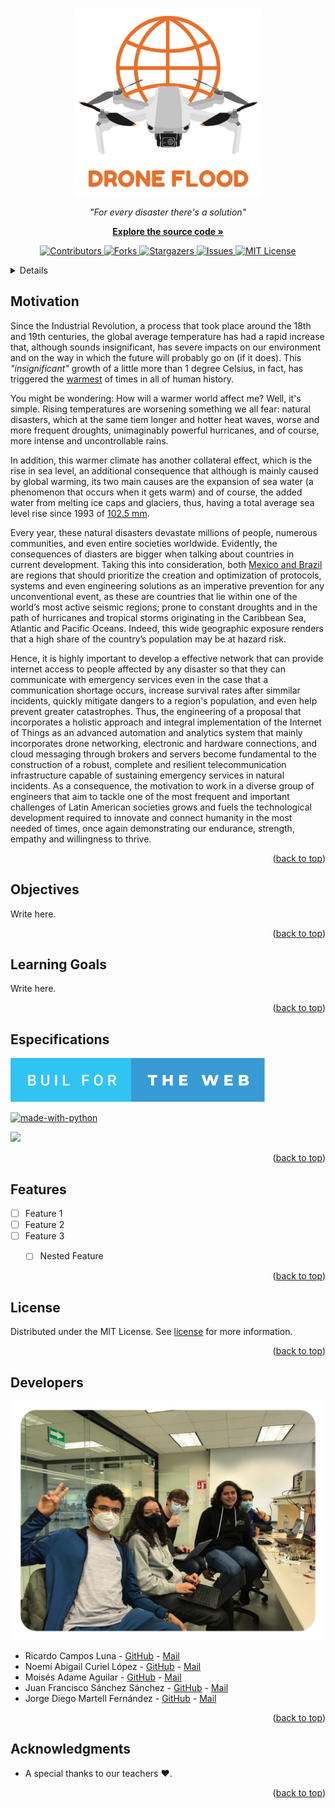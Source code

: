 <!-- Improved compatibility of back to top link: See: https://github.com/othneildrew/Best-README-Template/pull/73 -->
<a name="readme-top"></a>

<!-- PROJECT LOGO -->
<br />
<div align="center">
    <a href="https://github.com/AntonioLaurance/DronesFlood">
        <img src="fig/logo.png" alt="Logo" width="300" height="300">
    </a>
    <p align="center">
        <em>"For every disaster there's a solution"</em>
    </p>
    <a href="https://github.com/AntonioLaurance/DronesFlood/tree/main/src">
        <strong>Explore the source code »</strong>
</div>
<div align="center">
<p> 

![Contributors][contributors-shield]
![Forks][forks-shield]
![Stargazers][stars-shield]
![Issues][issues-shield]
![MIT License][license-shield]
</p>
</div>

<!-- TABLE OF CONTENTS -->
<details>
    <summary>Table of Contents</summary>
    <ol>
        <li><a href="#motivation">Motivation</a></li>
        <li><a href="#objectives">Objectives</a></li>
        <li><a href="#learning-goals">Learning Goals</a></li>
        <li><a href="#especifications">Especifications</a></li>
        <li><a href="#features">Features</a></li>
        <li><a href="#license">License</a></li>
        <li><a href="#developers">Developers</a></li>
        <li><a href="#acknowledgments">Acknowledgments</a></li>
    </ol>
</details>


<!-- PROJECT'S MOTIVATION -->
## Motivation

Since the Industrial Revolution, a process that took place around the 18th and 19th centuries, the global average temperature has had a rapid increase that, although sounds insignificant, has severe impacts on our environment and on the way in which the future will probably go on (if it does). This *"insignificant"* growth of a little more than 1 degree Celsius, in fact, has triggered the [warmest](https://www.nrdc.org/stories/global-warming-101) of times in all of human history.

You might be wondering: How will a warmer world affect me? Well, it's simple. Rising temperatures are worsening something we all fear: natural disasters, which at the same tiem longer and hotter heat waves, worse and more frequent droughts, unimaginably powerful hurricanes, and of course, more intense and uncontrollable rains.

In addition, this warmer climate has another collateral effect, which is the rise in sea level, an additional consequence that although is mainly caused by global warming, its two main causes are the expansion of sea water (a phenomenon that occurs when it gets warm) and of course, the added water from melting ice caps and glaciers, thus, having a total average sea level rise since 1993 of [102.5 mm](https://climate.nasa.gov/vital-signs/sea-level/#:~:text=Global%20sea%20levels%20are%20rising,of%20seawater%20as%20it%20warms.).
    
Every year, these natural disasters devastate millions of people, numerous communities, and even entire societies worldwide. Evidently, the consequences of diasters are bigger when talking about countries in current development. Taking this into consideration, both [Mexico and Brazil](https://www.hks.harvard.edu/sites/default/files/centers/cid/files/publications/fellow_graduate_student_working_papers/043.pdf) are regions that should prioritize the creation and optimization of protocols, systems and even engineering solutions as an imperative prevention for any unconventional event, as these are countries that lie within  one of the world’s most active seismic regions; prone to constant droughts and in the path of hurricanes and tropical storms originating in the Caribbean Sea, Atlantic and Pacific Oceans. Indeed, this wide geographic exposure renders that a high share of the country’s population may be at hazard risk.
    
Hence, it is highly important to develop a effective network that can provide internet access to people affected by any disaster so that they can communicate with emergency services even in the case that a communication shortage occurs, increase survival rates after simmilar incidents, quickly mitigate dangers to a region's population, and even help prevent greater catastrophes. Thus, the engineering of a proposal that incorporates a holistic approach and integral implementation of the Internet of Things as an advanced automation and analytics system that mainly incorporates drone networking, electronic and hardware connections, and cloud messaging through brokers and servers become fundamental to the construction of a robust, complete and resilient telecommunication infrastructure capable of sustaining emergency services in natural incidents. As a consequence, the motivation to work in a diverse group of engineers that aim to tackle one of the most frequent and important challenges of Latin American societies grows and fuels the technological development required to innovate and connect humanity in the most needed of times, once again demonstrating our endurance, strength, empathy and willingness to thrive.

<p align="right">(<a href="#readme-top">back to top</a>)</p>

<!-- PROJECT'S OBJECTIVES -->
## Objectives

Write here.

<p align="right">(<a href="#readme-top">back to top</a>)</p>

<!-- Learning Goals -->
## Learning Goals

Write here.

<p align="right">(<a href="#readme-top">back to top</a>)</p>

<!-- ESPECIFICATIONS -->
## Especifications
[![forthebadge][badge-web]][badge-web]

[![made-with-python][badge-python]][python-url]

<img src="https://forthebadge.com/images/badges/powered-by-coders-sweat.svg" width="300px">

<p align="right">(<a href="#readme-top">back to top</a>)</p>


<!-- Features -->
## Features

- [ ] Feature 1
- [ ] Feature 2
- [ ] Feature 3
    - [ ] Nested Feature


<p align="right">(<a href="#readme-top">back to top</a>)</p>


<!-- LICENSE -->
## License

Distributed under the MIT License. See [license](https://github.com/AntonioLaurance/DronesFlood/blob/main/LICENSE) for more information.

<p align="right">(<a href="#readme-top">back to top</a>)</p>


<!--  DEVELOPERS & CONTACT-->
## Developers

<div align="center">
    <img src="fig/tecDevs.png" width="500">
</div>

- Ricardo Campos Luna - [GitHub](https://github.com/AntonioLaurance) - [Mail](mailto:a01656898@tec.mx)
- Noemí Abigail Curiel López - [GitHub](https://github.com/AbiCuriel) - [Mail](mailto:01655892@tec.mx)
- Moisés Adame Aguilar - [GitHub](https://github.com/MoisesAdame) - [Mail](mailto:a01660927@tec.mx)
- Juan Francisco Sánchez Sánchez - [GitHub](https://github.com/FranciscoSanchezz) - [Mail](mailto:a01656793@tec.mx)
- Jorge Diego Martell Fernández - [GitHub](https://github.com/MoisesAdame) - [Mail](a01661436@tec.mx)

<p align="right">(<a href="#readme-top">back to top</a>)</p>


<!-- ACKNOWLEDGMENTS -->
## Acknowledgments

* A special thanks to our teachers ❤️.

<p align="right">(<a href="#readme-top">back to top</a>)</p>


<!-- MARKDOWN LINKS & IMAGES -->
<!-- https://www.markdownguide.org/basic-syntax/#reference-style-links -->
[contributors-shield]: https://img.shields.io/github/contributors/AntonioLaurance/DronesFlood.svg?style=for-the-badge
[contributors-url]: https://github.com/AntonioLaurance/DronesFlood/graphs/contributors
[forks-shield]: https://img.shields.io/github/forks/AntonioLaurance/DronesFlood.svg?style=for-the-badge
[forks-url]: https://github.com/AntonioLaurance/DronesFlood/network/members
[stars-shield]: https://img.shields.io/github/stars/AntonioLaurance/DronesFlood.svg?style=for-the-badge
[stars-url]: https://github.com/AntonioLaurance/DronesFlood/stargazers
[issues-shield]: https://img.shields.io/github/issues/AntonioLaurance/DronesFlood.svg?style=for-the-badge
[issues-url]: https://github.com/AntonioLaurance/DronesFlood/issues
[license-shield]: https://img.shields.io/github/license/AntonioLaurance/DronesFlood.svg?style=for-the-badge
[license-url]: https://github.com/AntonioLaurance/DronesFlood/blob/master/LICENSE.txt
[badge-python]: http://ForTheBadge.com/images/badges/made-with-python.svg
[python-url]: https://www.python.org/
[badge-coders-sweat]: https://forthebadge.com/images/badges/powered-by-coders-sweat.svg
[badge-web]: fig/buil-for-the-web.svg
